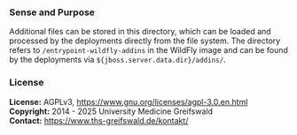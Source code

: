 ### Sense and Purpose ###
Additional files can be stored in this directory, which can be loaded and processed by the deployments directly from the file system. The directory refers to `/entrypoint-wildfly-addins` in the WildFly image and can be found by the deployments via `${jboss.server.data.dir}/addins/`.

### License ###
**License:** AGPLv3, https://www.gnu.org/licenses/agpl-3.0.en.html<br>
**Copyright:** 2014 - 2025 University Medicine Greifswald<br>
**Contact:** https://www.ths-greifswald.de/kontakt/